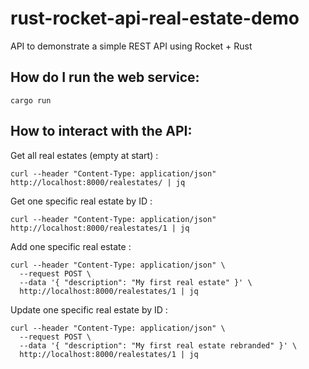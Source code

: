 # rust-rocket-api-real-estate-demo

API to demonstrate a simple REST API using Rocket + Rust

## How do I run the web service:

```
cargo run
```

## How to interact with the API:

Get all real estates (empty at start) :

```
curl --header "Content-Type: application/json" http://localhost:8000/realestates/ | jq
```

Get one specific real estate by ID :

```
curl --header "Content-Type: application/json" http://localhost:8000/realestates/1 | jq
```

Add one specific real estate :

```
curl --header "Content-Type: application/json" \
  --request POST \                                     
  --data '{ "description": "My first real estate" }' \
  http://localhost:8000/realestates/1 | jq
```

Update one specific real estate by ID :

```
curl --header "Content-Type: application/json" \
  --request POST \                                     
  --data '{ "description": "My first real estate rebranded" }' \
  http://localhost:8000/realestates/1 | jq
```
